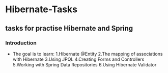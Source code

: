 # Hibernate-Tasks
## tasks for practise Hibernate and Spring
### Introduction
* The goal is to learn:
1.Hibernate @Entity
2.The mapping of associations with Hibernate
3.Using JPQL
4.Creating Forms and Controllers
5.Working with Spring Data Repositories
6.Using Hibernate Validator
